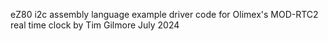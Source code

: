 eZ80 i2c assembly language example driver code for Olimex's MOD-RTC2 real time clock by Tim Gilmore July 2024
